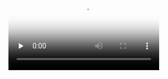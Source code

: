 <video id="video" src="https://download.fangcloud.cn/download/c7670f74ca984053a85ad15641d6bbce/af08b401833fd551bbab016d3c6ff0aa6cbc1b861df5d64ffb417ed8ad493f11/VID_20171217_190957.mp4" controls="" preload="none" poster="http://media.w3.org/2010/05/sintel/poster.png">
      <source id="mp4" src="http://media.w3.org/2010/05/sintel/trailer.mp4" type="video/mp4">
      <source id="webm" src="http://media.w3.org/2010/05/sintel/trailer.webm" type="video/webm">
      <source id="ogv" src="http://media.w3.org/2010/05/sintel/trailer.ogv" type="video/ogg">
      <p>Your user agent does not support the HTML5 Video element.</p>
</video>